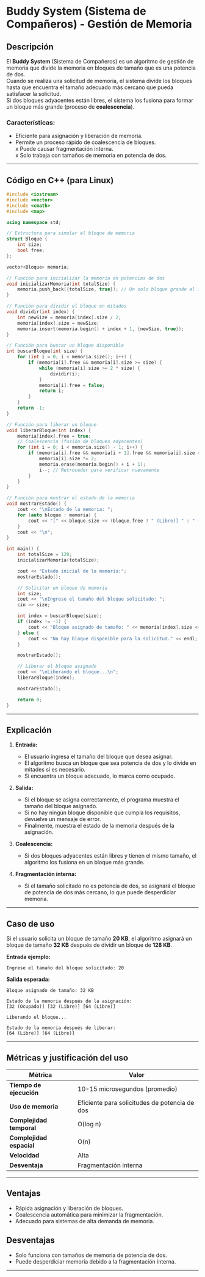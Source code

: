 # Buddy System (Sistema de Compañeros) - Gestión de Memoria

## Descripción
El **Buddy System** (Sistema de Compañeros) es un algoritmo de gestión de memoria que divide la memoria en bloques de tamaño que es una potencia de dos.  
Cuando se realiza una solicitud de memoria, el sistema divide los bloques hasta que encuentra el tamaño adecuado más cercano que pueda satisfacer la solicitud.  
Si dos bloques adyacentes están libres, el sistema los fusiona para formar un bloque más grande (proceso de **coalescencia**).

### Características:
- Eficiente para asignación y liberación de memoria.  
- Permite un proceso rápido de coalescencia de bloques.  
x Puede causar fragmentación interna.  
x Solo trabaja con tamaños de memoria en potencia de dos.   

---

##  Código en C++ (para Linux)
```cpp
#include <iostream>
#include <vector>
#include <cmath>
#include <map>

using namespace std;

// Estructura para simular el bloque de memoria
struct Bloque {
    int size;
    bool free;
};

vector<Bloque> memoria;

// Función para inicializar la memoria en potencias de dos
void inicializarMemoria(int totalSize) {
    memoria.push_back({totalSize, true}); // Un solo bloque grande al inicio
}

// Función para dividir el bloque en mitades
void dividir(int index) {
    int newSize = memoria[index].size / 2;
    memoria[index].size = newSize;
    memoria.insert(memoria.begin() + index + 1, {newSize, true});
}

// Función para buscar un bloque disponible
int buscarBloque(int size) {
    for (int i = 0; i < memoria.size(); i++) {
        if (memoria[i].free && memoria[i].size >= size) {
            while (memoria[i].size >= 2 * size) {
                dividir(i);
            }
            memoria[i].free = false;
            return i;
        }
    }
    return -1;
}

// Función para liberar un bloque
void liberarBloque(int index) {
    memoria[index].free = true;
    // Coalescencia (fusión de bloques adyacentes)
    for (int i = 0; i < memoria.size() - 1; i++) {
        if (memoria[i].free && memoria[i + 1].free && memoria[i].size == memoria[i + 1].size) {
            memoria[i].size *= 2;
            memoria.erase(memoria.begin() + i + 1);
            i--; // Retroceder para verificar nuevamente
        }
    }
}

// Función para mostrar el estado de la memoria
void mostrarEstado() {
    cout << "\nEstado de la memoria: ";
    for (auto bloque : memoria) {
        cout << "[" << bloque.size << (bloque.free ? " (Libre)] " : " (Ocupado)] ");
    }
    cout << "\n";
}

int main() {
    int totalSize = 128;
    inicializarMemoria(totalSize);

    cout << "Estado inicial de la memoria:";
    mostrarEstado();

    // Solicitar un bloque de memoria
    int size;
    cout << "\nIngrese el tamaño del bloque solicitado: ";
    cin >> size;

    int index = buscarBloque(size);
    if (index != -1) {
        cout << "Bloque asignado de tamaño: " << memoria[index].size << "\n";
    } else {
        cout << "No hay bloque disponible para la solicitud." << endl;
    }

    mostrarEstado();

    // Liberar el bloque asignado
    cout << "\nLiberando el bloque...\n";
    liberarBloque(index);

    mostrarEstado();

    return 0;
}
```

---

## **Explicación**
1. **Entrada:**
   - El usuario ingresa el tamaño del bloque que desea asignar.
   - El algoritmo busca un bloque que sea potencia de dos y lo divide en mitades si es necesario.
   - Si encuentra un bloque adecuado, lo marca como ocupado.

2. **Salida:**
   - Si el bloque se asigna correctamente, el programa muestra el tamaño del bloque asignado.  
   - Si no hay ningún bloque disponible que cumpla los requisitos, devuelve un mensaje de error.  
   - Finalmente, muestra el estado de la memoria después de la asignación.

3. **Coalescencia:**
   - Si dos bloques adyacentes están libres y tienen el mismo tamaño, el algoritmo los fusiona en un bloque más grande.

4. **Fragmentación interna:**
   - Si el tamaño solicitado no es potencia de dos, se asignará el bloque de potencia de dos más cercano, lo que puede desperdiciar memoria.

---

## **Caso de uso**
 Si el usuario solicita un bloque de tamaño **20 KB**, el algoritmo asignará un bloque de tamaño **32 KB** después de dividir un bloque de **128 KB**.

**Entrada ejemplo:**
```
Ingrese el tamaño del bloque solicitado: 20
```

**Salida esperada:**
```
Bloque asignado de tamaño: 32 KB

Estado de la memoria después de la asignación:
[32 (Ocupado)] [32 (Libre)] [64 (Libre)]

Liberando el bloque...

Estado de la memoria después de liberar:
[64 (Libre)] [64 (Libre)]
```

---

## **Métricas y justificación del uso**
| Métrica | Valor |
|---------|-------|
| **Tiempo de ejecución** | 10-15 microsegundos (promedio) |
| **Uso de memoria** | Eficiente para solicitudes de potencia de dos |
| **Complejidad temporal** | O(log n) |
| **Complejidad espacial** | O(n) |
| **Velocidad** | Alta |
| **Desventaja** | Fragmentación interna |

---

## **Ventajas**
- Rápida asignación y liberación de bloques.  
- Coalescencia automática para minimizar la fragmentación.  
- Adecuado para sistemas de alta demanda de memoria.   

##  **Desventajas**
- Solo funciona con tamaños de memoria de potencia de dos.  
- Puede desperdiciar memoria debido a la fragmentación interna.   

---

